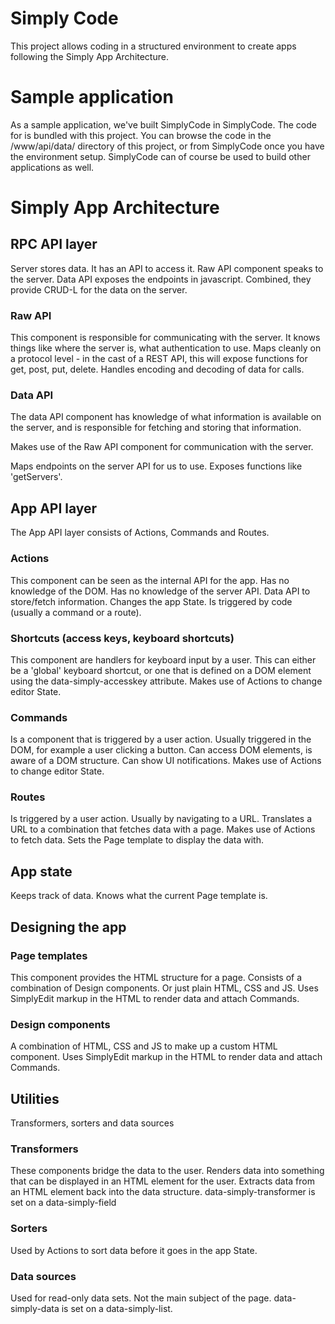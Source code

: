# Simply Code

This project allows coding in a structured environment to create apps following the Simply App Architecture.

# Sample application
As a sample application, we've built SimplyCode in SimplyCode. The code for is bundled with this project. You can browse the code in the /www/api/data/ directory of this project, or from SimplyCode once you have the environment setup. SimplyCode can of course be used to build other applications as well.

# Simply App Architecture

## RPC API layer
Server stores data. It has an API to access it.
Raw API component speaks to the server.
Data API exposes the endpoints in javascript.
Combined, they provide CRUD-L for the data on the server.

### Raw API
This component is responsible for communicating with the server.
It knows things like where the server is, what authentication to use.
Maps cleanly on a protocol level - in the cast of a REST API, this will expose functions for get, post, put, delete.
Handles encoding and decoding of data for calls.

### Data API
The data API component has knowledge of what information is available on the server, and is responsible for fetching and storing that information.

Makes use of the Raw API component for communication with the server.

Maps endpoints on the server API for us to use. Exposes functions like 'getServers'.

## App API layer
The App API layer consists of Actions, Commands and Routes.

### Actions
This component can be seen as the internal API for the app.
Has no knowledge of the DOM.
Has no knowledge of the server API.
Data API to store/fetch information.
Changes the app State.
Is triggered by code (usually a command or a  route).

### Shortcuts (access keys, keyboard shortcuts)
This component are handlers for keyboard input by a user. This can either be
a 'global' keyboard shortcut, or one that is defined on a DOM element
using the data-simply-accesskey attribute.
Makes use of Actions to change editor State.

### Commands
Is a component that is triggered by a user action. Usually triggered in the DOM, for example a user clicking a button.
Can access DOM elements, is aware of a DOM structure.
Can show UI notifications.
Makes use of Actions to change editor State.

### Routes
Is triggered by a user action. Usually by navigating to a URL.
Translates a URL to a combination that fetches data with a page.
Makes use of Actions to fetch data.
Sets the Page template to display the data with.

## App state
Keeps track of data.
Knows what the current Page template is.

## Designing the app

### Page templates
This component provides the HTML structure for a page. Consists of a combination of Design components.
Or just plain HTML, CSS and JS.
Uses SimplyEdit markup in the HTML to render data and attach Commands.

### Design components
A combination of HTML, CSS and JS to make up a custom HTML component.
Uses SimplyEdit markup in the HTML to render data and attach Commands.

## Utilities
Transformers, sorters and data sources

### Transformers
These components bridge the data to the user.
Renders data into something that can be displayed in an HTML element for the user.
Extracts data from an HTML element back into the data structure.
data-simply-transformer is set on a data-simply-field

### Sorters
Used by Actions to sort data before it goes in the app State.

### Data sources
Used for read-only data sets.
Not the main subject of the page.
data-simply-data is set on a data-simply-list.
